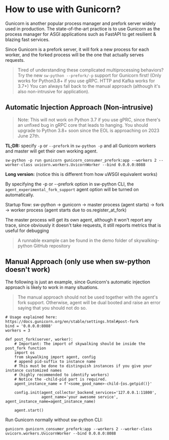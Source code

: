 # How to use with Gunicorn?

Gunicorn is another popular process manager and prefork server widely used in production. 
The state-of-the-art practice is to use Gunicorn as the process manager for ASGI applications such as FastAPI to get resilient & blazing fast services.

Since Gunicorn is a prefork server, it will fork a new process for each worker, and the forked process will be the one that actually
serves requests.

> Tired of understanding these complicated multiprocessing behaviors? 
> Try the new `sw-python --prefork/-p` support for Gunicorn first! (Only works for Python3.8+ if you use gRPC. HTTP and Kafka works for 3.7+)
> You can always fall back to the manual approach (although it's also non-intrusive for application).

## Automatic Injection Approach (Non-intrusive)

> Note: This will not work on Python 3.7 if you use gPRC, since there's an unfixed bug in gRPC core that leads to hanging.
> You should upgrade to Python 3.8+ soon since the EOL is approaching on 2023 June 27th.

**TL;DR:** specify `-p` or `--prefork` in `sw-python -p` and all Gunicorn workers and master will get their own working agent.

```shell
sw-python -p run gunicorn gunicorn_consumer_prefork:app --workers 2 --worker-class uvicorn.workers.UvicornWorker --bind 0.0.0.0:8088
```


**Long version:** (notice this is different from how uWSGI equivalent works)

By specifying the -p or --prefork option in sw-python CLI, the `agent_experimental_fork_support` agent option will be turned on automatically. 

Startup flow:
sw-python -> gunicorn -> master process (agent starts) -> fork -> worker process (agent starts due to os.register_at_fork)

The master process will get its own agent, although it won't report any trace, since obviously it doesn't take requests, 
it still reports metrics that is useful for debugging

> A runnable example can be found in the demo folder of skywalking-python GitHub repository

## Manual Approach (only use when sw-python doesn't work)

The following is just an example, since Gunicorn's automatic injection approach is likely to work in many situations.

> The manual approach should not be used together with the agent's fork support. Otherwise, agent will be dual booted and 
> raise an error saying that you should not do so.

```Python-
# Usage explained here: https://docs.gunicorn.org/en/stable/settings.html#post-fork
bind = '0.0.0.0:8088'
workers = 3

def post_fork(server, worker):
    # Important: The import of skywalking should be inside the post_fork function
    import os
    from skywalking import agent, config
    # append pid-suffix to instance name
    # This must be done to distinguish instances if you give your instance customized names 
    # (highly recommended to identify workers)
    # Notice the -child-pid part is required.
    agent_instance_name = f'<some_good_name>-child-{os.getpid()}'

    config.init(agent_collector_backend_services='127.0.0.1:11800', 
                agent_name='your awesome service', agent_instance_name=agent_instance_name)

    agent.start()
```

Run Gunicorn normally without sw-python CLI:

```shell
gunicorn gunicorn_consumer_prefork:app --workers 2 --worker-class uvicorn.workers.UvicornWorker --bind 0.0.0.0:8088
```